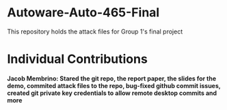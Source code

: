 # Autoware-Auto-465-Final
This repository holds the attack files for Group 1's final project

# Individual Contributions

#### Jacob Membrino: Stared the git repo, the report paper, the slides for the demo, commited attack files to the repo, bug-fixed github commit issues, created git private key credentials to allow remote desktop commits and more

